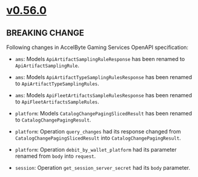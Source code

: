 # [v0.56.0]

## BREAKING CHANGE

Following changes in AccelByte Gaming Services OpenAPI specification:

- `ams`: Models `ApiArtifactSamplingRuleResponse` has been renamed to `ApiArtifactSamplingRule`.
- `ams`: Models `ApiArtifactTypeSamplingRulesResponse` has been renamed to `ApiArtifactTypeSamplingRules`.
- `ams`: Models `ApiFleetArtifactsSampleRulesResponse` has been renamed to `ApiFleetArtifactsSampleRules`.

- `platform`: Models `CatalogChangePagingSlicedResult` has been renamed to `CatalogChangePagingResult`.
- `platform`: Operation `query_changes` had its response changed from `CatalogChangePagingSlicedResult` into `CatalogChangePagingResult`.
- `platform`: Operation `debit_by_wallet_platform` had its parameter renamed from `body` into `request`.

- `session`: Operation `get_session_server_secret` had its `body` parameter.

[v0.56.0]: https://github.com/AccelByte/accelbyte-python-sdk/compare/v0.55.0..v0.56.0
